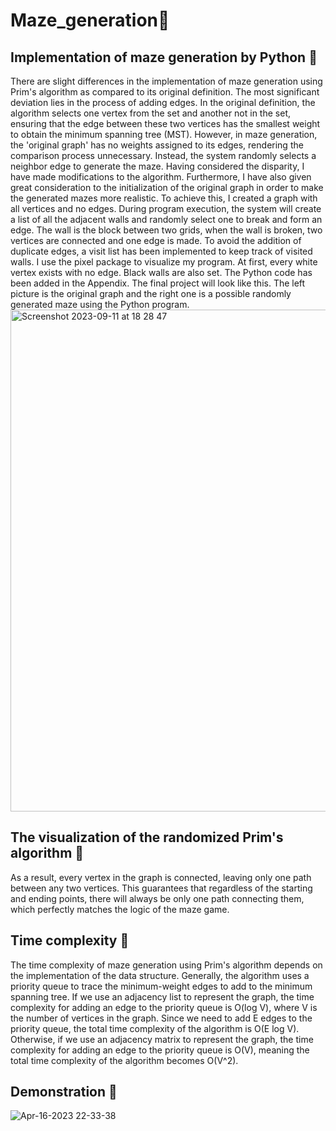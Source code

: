# Maze_generation:clinking_glasses:

## Implementation of maze generation by Python :clinking_glasses:
There are slight differences in the implementation of maze generation using Prim's algorithm as compared to its original definition. The most significant deviation lies in the process of adding edges. In the original definition, the algorithm selects one vertex from the set and another not in the set, ensuring that the edge between these two vertices has the smallest weight to obtain the minimum spanning tree (MST). However, in maze generation, the 'original graph' has no weights assigned to its edges, rendering the comparison process unnecessary. Instead, the system randomly selects a neighbor edge to generate the maze. Having considered the disparity, I have made modifications to the algorithm.
Furthermore, I have also given great consideration to the initialization of the original graph in order to make the generated mazes more realistic. To achieve this, I created a graph with all vertices and no edges. During program execution, the system will create a list of all the adjacent walls and randomly select one to break and form an edge. The wall is the block between two grids, when the wall is broken, two vertices are connected and one edge is made. To avoid the addition of duplicate edges, a visit list has been implemented to keep track of visited walls.
I use the pixel package to visualize my program. At first, every white vertex exists with no edge. Black walls are also set. The Python code has been added in the Appendix.
The final project will look like this. The left picture is the original graph and the right one is a possible randomly generated maze using the Python program.
<img width="803" alt="Screenshot 2023-09-11 at 18 28 47" src="https://github.com/ccxxyy23/Maze_generation/assets/119594609/f26fc5a8-b490-480b-891b-5e59ff65e484">

## The visualization of the randomized Prim's algorithm :clinking_glasses:
As a result, every vertex in the graph is connected, leaving only one path between any two vertices. This guarantees that regardless of the starting and ending points, there will always be only one path connecting them, which perfectly matches the logic of the maze game.

## Time complexity :clinking_glasses:
The time complexity of maze generation using Prim's algorithm depends on the implementation of the data structure. Generally, the algorithm uses a priority queue to trace the minimum-weight edges to add to the minimum spanning tree.
If we use an adjacency list to represent the graph, the time complexity for adding an edge to the priority queue is O(log V), where V is the number of vertices in the graph. Since we need to add E edges to the priority queue, the total time complexity of the algorithm is O(E log V).
Otherwise, if we use an adjacency matrix to represent the graph, the time complexity for adding an edge to the priority queue is O(V), meaning the total time complexity of the algorithm becomes O(V^2).

## Demonstration :clinking_glasses:
![Apr-16-2023 22-33-38](https://github.com/ccxxyy23/Maze_generation/assets/119594609/a0a2e862-de51-401b-b40e-e321b497a0b6)

